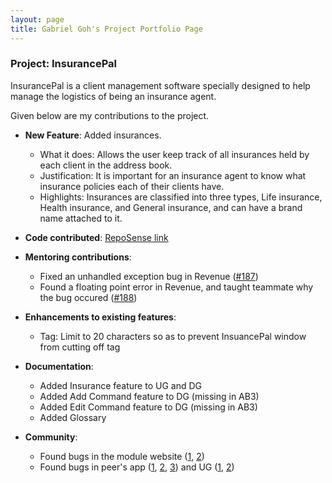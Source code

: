 ```yaml
---
layout: page
title: Gabriel Goh's Project Portfolio Page
---
```


### Project: InsurancePal

InsurancePal is a client management software specially designed to help manage the logistics of being an insurance agent.

Given below are my contributions to the project.

* **New Feature**: Added insurances.
  * What it does: Allows the user keep track of all insurances held by each client in the address book.
  * Justification: It is important for an insurance agent to know what insurance policies each of their clients have. 
  * Highlights: Insurances are classified into three types, Life insurance, Health insurance, and General insurance, 
      and can have a brand name attached to it. 

* **Code contributed**: [RepoSense link](https://nus-cs2103-ay2122s1.github.io/tp-dashboard/?search=t17&sort=groupTitle&sortWithin=title&since=2021-09-17&timeframe=commit&mergegroup=&groupSelect=groupByRepos&breakdown=false&tabOpen=true&tabType=authorship&tabAuthor=kawaiigabrielneko&tabRepo=AY2122S1-CS2103T-T17-4%2Ftp%5Bmaster%5D&authorshipIsMergeGroup=false&authorshipFileTypes=docs~functional-code~test-code&authorshipIsBinaryFileTypeChecked=false)

* **Mentoring contributions**:
  * Fixed an unhandled exception bug in Revenue ([#187](https://github.com/AY2122S1-CS2103T-T17-4/tp/pull/187))
  * Found a floating point error in Revenue, and taught teammate why the bug occured
    ([#188](https://github.com/AY2122S1-CS2103T-T17-4/tp/issues/188))

* **Enhancements to existing features**:
  * Tag: Limit to 20 characters so as to prevent InsuancePal window from cutting off tag

* **Documentation**:
  * Added Insurance feature to UG and DG
  * Added Add Command feature to DG (missing in AB3)
  * Added Edit Command feature to DG (missing in AB3)
  * Added Glossary

* **Community**:
  * Found bugs in the module website ([1](https://github.com/nus-cs2103-AY2122S1/forum/issues/346),
      [2](https://github.com/nus-cs2103-AY2122S1/forum/issues/304))
  * Found bugs in peer's app ([1](https://github.com/AY2122S1-CS2103T-T17-4/tp/issues/188), [2](https://github.com/kawaiigabrielneko/ped/issues/10),
      [3](https://github.com/kawaiigabrielneko/ped/issues/7))
    and UG ([1](https://github.com/kawaiigabrielneko/ped/issues/12), [2](https://github.com/kawaiigabrielneko/ped/issues/8))
